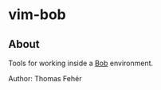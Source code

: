 vim-bob
=======

About
-----

Tools for working inside a [Bob](https://github.com/BobBuildTool/bob) environment.

Author: Thomas Fehér
